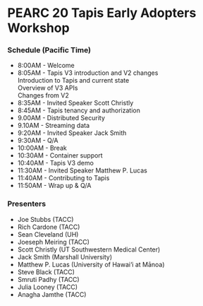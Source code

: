 # PEARC 20 Tapis Early Adopters Workshop

### Schedule (Pacific Time)
* 8:00AM  - Welcome 
* 8:05AM  - Tapis V3 introduction and V2 changes <br/>
		    Introduction to Tapis and current state <br/>
		    Overview of V3 APIs <br/>
		    Changes from V2 
* 8:35AM  - Invited Speaker Scott Christly 
* 8:45AM  - Tapis tenancy and authorization <br/>
* 9.00AM  - Distributed Security <br/>
* 9.10AM  - Streaming data 
* 9:20AM  - Invited Speaker Jack Smith
* 9:30AM  - Q/A
* 10:00AM - Break
* 10:30AM - Container support 
* 10:40AM - Tapis V3 demo 
* 11:30AM - Invited Speaker Matthew P. Lucas
* 11:40AM - Contributing to Tapis <br/> 
* 11:50AM - Wrap up & Q/A


### Presenters 
* Joe Stubbs (TACC)
* Rich Cardone (TACC)
* Sean Cleveland (UH)
* Joeseph Meiring (TACC)
* Scott Christly (UT Southwestern Medical Center)
* Jack Smith (Marshall University)
* Matthew P. Lucas (University of Hawai‘i at Mānoa)
* Steve Black (TACC)
* Smruti Padhy (TACC)
* Julia Looney (TACC)
* Anagha Jamthe (TACC)


